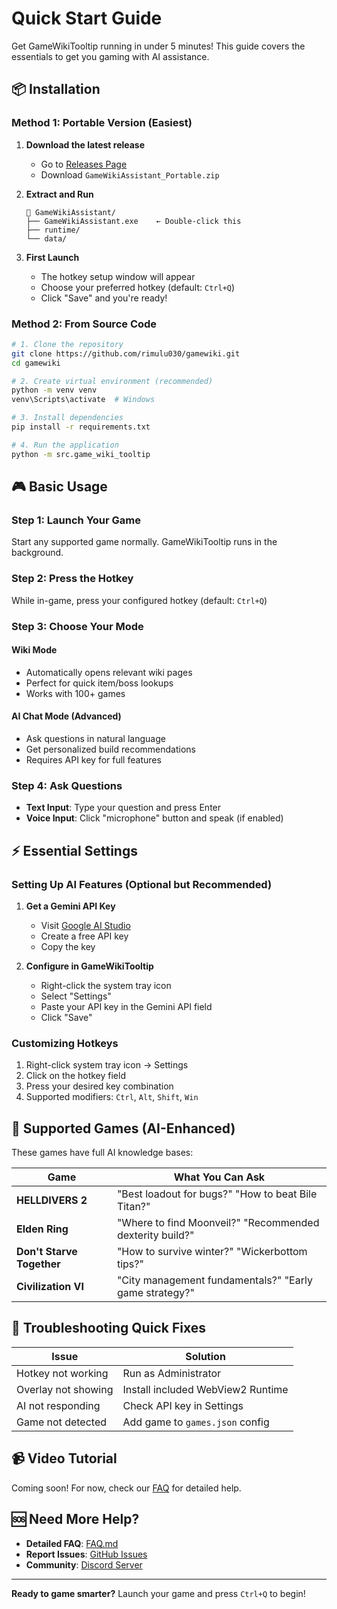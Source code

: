 # Quick Start Guide

Get GameWikiTooltip running in under 5 minutes! This guide covers the essentials to get you gaming with AI assistance.

## 📦 Installation

### Method 1: Portable Version (Easiest)

1. **Download the latest release**
   - Go to [Releases Page](https://github.com/rimulu030/gamewiki/releases/latest)
   - Download `GameWikiAssistant_Portable.zip`

2. **Extract and Run**
   ```
   📁 GameWikiAssistant/
   ├── GameWikiAssistant.exe    ← Double-click this
   ├── runtime/
   └── data/
   ```

3. **First Launch**
   - The hotkey setup window will appear
   - Choose your preferred hotkey (default: `Ctrl+Q`)
   - Click "Save" and you're ready!

### Method 2: From Source Code

```bash
# 1. Clone the repository
git clone https://github.com/rimulu030/gamewiki.git
cd gamewiki

# 2. Create virtual environment (recommended)
python -m venv venv
venv\Scripts\activate  # Windows

# 3. Install dependencies
pip install -r requirements.txt

# 4. Run the application
python -m src.game_wiki_tooltip
```

## 🎮 Basic Usage

### Step 1: Launch Your Game
Start any supported game normally. GameWikiTooltip runs in the background.

### Step 2: Press the Hotkey
While in-game, press your configured hotkey (default: `Ctrl+Q`)

### Step 3: Choose Your Mode

#### Wiki Mode
- Automatically opens relevant wiki pages
- Perfect for quick item/boss lookups
- Works with 100+ games

#### AI Chat Mode (Advanced)
- Ask questions in natural language
- Get personalized build recommendations
- Requires API key for full features

### Step 4: Ask Questions
- **Text Input**: Type your question and press Enter
- **Voice Input**: Click "microphone" button and speak (if enabled)

## ⚡ Essential Settings

### Setting Up AI Features (Optional but Recommended)

1. **Get a Gemini API Key**
   - Visit [Google AI Studio](https://makersuite.google.com/app/apikey)
   - Create a free API key
   - Copy the key

2. **Configure in GameWikiTooltip**
   - Right-click the system tray icon
   - Select "Settings"
   - Paste your API key in the Gemini API field
   - Click "Save"

### Customizing Hotkeys

1. Right-click system tray icon → Settings
2. Click on the hotkey field
3. Press your desired key combination
4. Supported modifiers: `Ctrl`, `Alt`, `Shift`, `Win`

## 🎯 Supported Games (AI-Enhanced)

These games have full AI knowledge bases:

| Game | What You Can Ask                                         |
|------|----------------------------------------------------------|
| **HELLDIVERS 2** | "Best loadout for bugs?" "How to beat Bile Titan?"       |
| **Elden Ring** | "Where to find Moonveil?" "Recommended dexterity build?" |
| **Don't Starve Together** | "How to survive winter?" "Wickerbottom tips?"            |
| **Civilization VI** | "City management fundamentals?" "Early game strategy?"   |


## 🚨 Troubleshooting Quick Fixes

| Issue | Solution |
|-------|----------|
| Hotkey not working | Run as Administrator |
| Overlay not showing | Install included WebView2 Runtime |
| AI not responding | Check API key in Settings |
| Game not detected | Add game to `games.json` config |

## 📹 Video Tutorial

Coming soon! For now, check our [FAQ](FAQ.md) for detailed help.

## 🆘 Need More Help?

- **Detailed FAQ**: [FAQ.md](FAQ.md)
- **Report Issues**: [GitHub Issues](https://github.com/rimulu030/gamewiki/issues)
- **Community**: [Discord Server](https://discord.gg/gamewiki)

---

**Ready to game smarter?** Launch your game and press `Ctrl+Q` to begin!